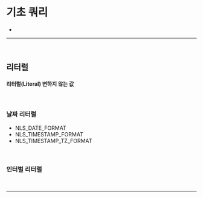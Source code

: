 # 기초 쿼리
> 
* 

<hr>
<br>
    
## 리터럴
#### 리터럴(Literal) 변하지 않는 값

<br>

### 날짜 리터럴
* NLS_DATE_FORMAT
* NLS_TIMESTAMP_FORMAT
* NLS_TIMESTAMP_TZ_FORMAT

<br>

### 인터벌 리터럴

<br>
<hr>
<br>
